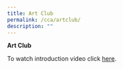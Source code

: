 ```yaml
---
title: Art Club
permalink: /cca/artclub/
description: ""
---
```

**Art Club**

To watch introduction video click [here](https://youtu.be/GH6PbtZ5qLI).